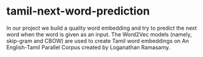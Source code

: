 # tamil-next-word-prediction
In our project we build a quality word embedding and try to predict the next word when the word is given as an input. The Word2Vec models (namely, skip-gram and CBOW) are used to create Tamil word embeddings on An English-Tamil Parallel Corpus created by Loganathan Ramasamy.
